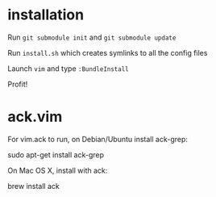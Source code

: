 installation
============

Run `git submodule init` and `git submodule update`

Run `install.sh` which creates symlinks to all the config files

Launch `vim` and type `:BundleInstall`

Profit!

ack.vim
=======

For vim.ack to run, on Debian/Ubuntu install ack-grep:

sudo apt-get install ack-grep

On Mac OS X, install with ack:

brew install ack
